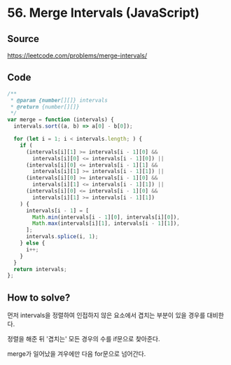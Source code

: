 # 56. Merge Intervals (JavaScript)

## Source

https://leetcode.com/problems/merge-intervals/

## Code

```javascript
/**
 * @param {number[][]} intervals
 * @return {number[][]}
 */
var merge = function (intervals) {
  intervals.sort((a, b) => a[0] - b[0]);

  for (let i = 1; i < intervals.length; ) {
    if (
      (intervals[i][1] >= intervals[i - 1][0] &&
        intervals[i][0] <= intervals[i - 1][0]) ||
      (intervals[i][0] <= intervals[i - 1][1] &&
        intervals[i][1] >= intervals[i - 1][1]) ||
      (intervals[i][0] >= intervals[i - 1][0] &&
        intervals[i][1] <= intervals[i - 1][1]) ||
      (intervals[i][0] <= intervals[i - 1][0] &&
        intervals[i][1] >= intervals[i - 1][1])
    ) {
      intervals[i - 1] = [
        Math.min(intervals[i - 1][0], intervals[i][0]),
        Math.max(intervals[i][1], intervals[i - 1][1]),
      ];
      intervals.splice(i, 1);
    } else {
      i++;
    }
  }
  return intervals;
};
```

## How to solve?

먼저 intervals을 정렬하여 인접하지 않은 요소에서 겹치는 부분이 있을 경우를 대비한다.

정렬을 해준 뒤 '겹치는' 모든 경우의 수를 if문으로 찾아준다.

merge가 일어났을 겨우에만 다음 for문으로 넘어간다.
